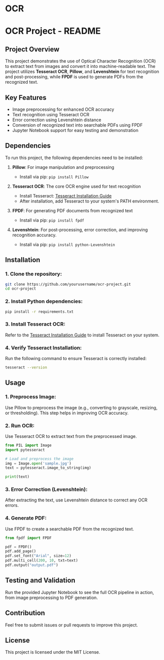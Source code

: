 # OCR


# OCR Project - README

## Project Overview
This project demonstrates the use of Optical Character Recognition (OCR) to extract text from images and convert it into machine-readable text. The project utilizes **Tesseract OCR**, **Pillow**, and **Levenshtein** for text recognition and post-processing, while **FPDF** is used to generate PDFs from the recognized text.

## Key Features
- Image preprocessing for enhanced OCR accuracy
- Text recognition using Tesseract OCR
- Error correction using Levenshtein distance
- Conversion of recognized text into searchable PDFs using FPDF
- Jupyter Notebook support for easy testing and demonstration

## Dependencies
To run this project, the following dependencies need to be installed:

1. **Pillow**: For image manipulation and preprocessing
   - Install via pip: `pip install Pillow`

2. **Tesseract OCR**: The core OCR engine used for text recognition
   - Install Tesseract: [Tesseract Installation Guide](https://github.com/tesseract-ocr/tesseract)
   - After installation, add Tesseract to your system's PATH environment.

3. **FPDF**: For generating PDF documents from recognized text
   - Install via pip: `pip install fpdf`

4. **Levenshtein**: For post-processing, error correction, and improving recognition accuracy.
   - Install via pip: `pip install python-Levenshtein`

## Installation

### 1. Clone the repository:
```bash
git clone https://github.com/yourusername/ocr-project.git
cd ocr-project
```

### 2. Install Python dependencies:
```bash
pip install -r requirements.txt
```

### 3. Install Tesseract OCR:
Refer to the [Tesseract Installation Guide](https://github.com/tesseract-ocr/tesseract) to install Tesseract on your system.

### 4. Verify Tesseract Installation:
Run the following command to ensure Tesseract is correctly installed:
```bash
tesseract --version
```

## Usage

### 1. Preprocess Image:
Use Pillow to preprocess the image (e.g., converting to grayscale, resizing, or thresholding). This step helps in improving OCR accuracy.

### 2. Run OCR:
Use Tesseract OCR to extract text from the preprocessed image.
```python
from PIL import Image
import pytesseract

# Load and preprocess the image
img = Image.open('sample.jpg')
text = pytesseract.image_to_string(img)

print(text)
```

### 3. Error Correction (Levenshtein):
After extracting the text, use Levenshtein distance to correct any OCR errors.

### 4. Generate PDF:
Use FPDF to create a searchable PDF from the recognized text.

```python
from fpdf import FPDF

pdf = FPDF()
pdf.add_page()
pdf.set_font("Arial", size=12)
pdf.multi_cell(200, 10, txt=text)
pdf.output("output.pdf")
```

## Testing and Validation
Run the provided Jupyter Notebook to see the full OCR pipeline in action, from image preprocessing to PDF generation.

## Contribution
Feel free to submit issues or pull requests to improve this project.

## License
This project is licensed under the MIT License.
